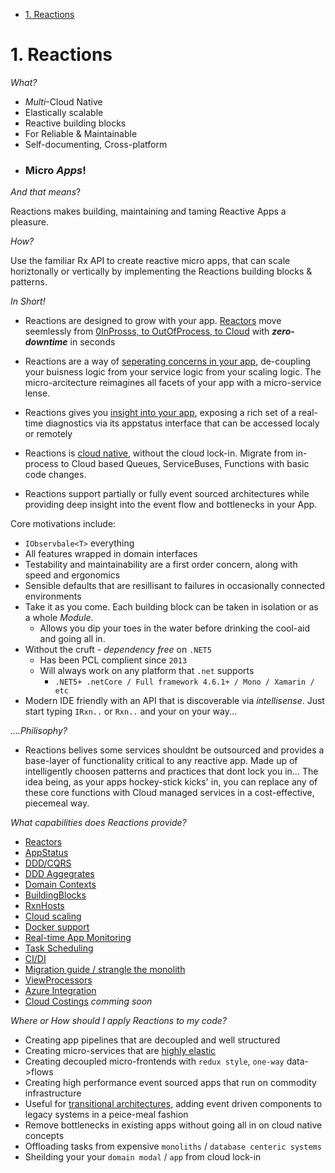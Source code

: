 <!-- TOC -->

- [1. Reactions](#1-reactions)

<!-- /TOC -->

# 1. Reactions

*What?*
- *Multi*-Cloud Native
- Elastically scalable
- Reactive building blocks
- For Reliable & Maintainable
- Self-documenting, Cross-platform
- <h3>Micro <i>Apps</i>!</h3>

*And that means*?

Reactions makes building, maintaining and taming Reactive Apps a pleasure.

*How?*

Use the familiar Rx API to create reactive micro apps,  that can scale horiztonally or vertically by implementing the Reactions building blocks & patterns.

*In Short!*

- Reactions are designed to grow with your app. 
  [Reactors](reactors.md) move seemlessly from [0InProsss, to OutOfProcess, to Cloud](cloudscaling.md) with ***zero-downtime*** in seconds 

- Reactions are a way of [seperating concerns in your app](strangleAMonolith.md), de-coupling your buisness logic from your service logic from your scaling logic. The micro-arcitecture reimagines all facets of your app with a micro-service lense.
- Reactions gives you [insight into your app](appstatus.md), exposing a rich set of a real-time diagnostics via its appstatus interface that can be accessed localy or remotely
- Reactions is [cloud native](CloudPatterns.md), without the cloud lock-in. Migrate from in-process to Cloud based Queues, ServiceBuses, Functions with basic code changes.
- Reactions support partially or fully event sourced architectures while providing deep insight into the event flow and bottlenecks in your App.

Core motivations include:

* `IObservbale<T>` everything
* All features wrapped in domain interfaces
* Testability and maintainability are a first order concern, along with speed and ergonomics
* Sensible defaults that are resillisant to failures in occasionally connected environments
* Take it as you come. Each building block can be taken in isolation or as a whole *Module*.
  * Allows you dip your toes in the water before drinking the cool-aid and going all in.
* Without the cruft - *dependency free* on `.NET5`
    * Has been PCL complient since `2013`
    * Will always work on any platform that `.net` supports
      * `.NET5+ .netCore / Full framework 4.6.1+ / Mono / Xamarin / etc`
* Modern IDE friendly with an API that is discoverable via *intellisense*. Just start typing `IRxn..` or `Rxn..` and your on your way...


*....Philisophy?* 
- Reactions belives some services shouldnt be outsourced and provides a base-layer of functionality critical to any reactive app. Made up of intelligently choosen patterns and practices that dont lock you in...  The idea being, as your apps hockey-stick kicks' in, you can replace any of these core functions with Cloud managed services in a cost-effective, piecemeal way.

*What capabilities does Reactions provide?*

* [Reactors](reactors.md)
* [AppStatus](appstatus.md)
* [DDD/CQRS](cloudpatterns.md)
* [DDD Aggegrates](dddaggs.md)
* [Domain Contexts](dddcontexts.md)
* [BuildingBlocks](buildingblocks.md)
* [RxnHosts](rxnhosts.md)
* [Cloud scaling](cloudscaling.md)
* [Docker support](rxncreate.md)
* [Real-time App Monitoring](scaling.md)
* [Task Scheduling](scheduler.md)
* [CI/DI](cicd.md) 
* [Migration guide / strangle the monolith](strangleAMonolith.md)
* [ViewProcessors](ViewProcessors.md)
* [Azure Integration](rxnInAzure.md)
* [Cloud Costings](costings.md) *comming soon*

*Where or How should I apply Reactions to my code?*
 
* Creating app pipelines that are decoupled and well structured
* Creating micro-services that are [highly elastic](cloudscaling.md)
* Creating decoupled micro-frontends with `redux style`, `one-way`  data->flows
* Creating high performance event sourced apps that run on commodity infrastructure
* Useful for [transitional architectures](strangleAMonolith.md), adding event driven components to legacy systems in a peice-meal fashion
* Remove bottlenecks in existing apps without going all in on cloud native concepts
* Offloading tasks from expensive `monoliths` / `database centeric systems`
* Sheilding your your `domain modal` / `app` from cloud lock-in

<p>

